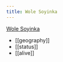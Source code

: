 ```yaml
---
title: Wole Soyinka
---
```


[Wole Soyinka](https://wedge.ontomatica.io/Nobel-Prize-Winners_-_19-09-05/Wedge?q=facet_18:1/facet_33:2&group=facet_18&index=0)

* [[geography]]
* [[status]]
* [[alive]]
